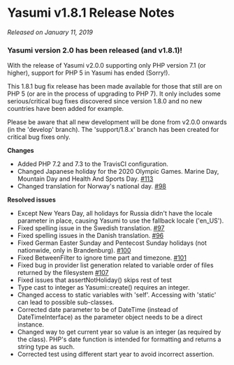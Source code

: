 # Yasumi v1.8.1 Release Notes

_Released on January 11, 2019_

### Yasumi version 2.0 has been released (and v1.8.1)!

With the release of Yasumi v2.0.0 supporting only PHP version 7.1 (or higher), support for PHP 5 in Yasumi has ended (Sorry!). 

This 1.8.1 bug fix release has been made available for those that still are on PHP 5 (or are in the process of upgrading to PHP 7). It only includes some serious/critical bug fixes discovered since version 1.8.0 and no new countries have been added for example.

Please be aware that all new development will be done from v2.0.0 onwards (in the &#039;develop&#039; branch). The &#039;support/1.8.x&#039; branch has been created for critical bug fixes only.

**Changes**
- Added PHP 7.2 and 7.3 to the TravisCI configuration.
- Changed Japanese holiday for the 2020 Olympic Games. Marine Day, Mountain Day and Health And Sports Day. [\#113](https://github.com/azuyalabs/yasumi/pull/113)
- Changed translation for Norway&#039;s national day. [\#98](https://github.com/azuyalabs/yasumi/pull/98)

**Resolved issues**
- Except New Years Day, all holidays for Russia didn&#039;t have the locale parameter in place, causing Yasumi to use the fallback locale (&#039;en_US&#039;).
- Fixed spelling issue in the Swedish translation. [\#97](https://github.com/azuyalabs/yasumi/pull/97)
- Fixed spelling issues in the Danish translation. [\#96](https://github.com/azuyalabs/yasumi/pull/96)
- Fixed German Easter Sunday and Pentecost Sunday holidays (not nationwide, only in Brandenburg). [\#100](https://github.com/azuyalabs/yasumi/pull/100)
- Fixed BetweenFilter to ignore time part and timezone. [\#101](https://github.com/azuyalabs/yasumi/pull/101)
- Fixed bug in provider list generation related to variable order of files returned by the filesystem [\#107](https://github.com/azuyalabs/yasumi/pull/107)
- Fixed issues that assertNotHoliday() skips rest of test
- Type cast to integer as Yasumi::create() requires an integer.
- Changed access to static variables with &#039;self&#039;. Accessing with &#039;static&#039; can lead to possible sub-classes.
- Corrected date parameter to be of DateTime (instead of DateTimeInterface) as the parameter object needs to be a direct instance.
- Changed way to get current year so value is an integer (as required by the class). PHP&#039;s date function is intended for formatting and returns a string type as such.
- Corrected test using different start year to avoid incorrect assertion.
